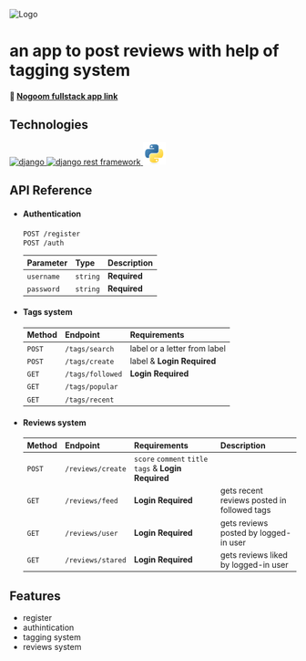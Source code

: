 
![Logo](https://res.cloudinary.com/abdelwahab-youssef/image/upload/v1664822398/media/projects/7913ac4d-e7a0-4a1e-9ef9-0a67e3c641a0_qsxqxe.png)


# an app to post reviews with help of tagging system
#### 🔗 [**Nogoom fullstack app link**](https://abdelwahab-hamada.github.io/nogoom-app/)
## Technologies 
<p align="left"> <a href="https://www.djangoproject.com/" target="_blank" rel="noreferrer"> <img src="https://cdn.worldvectorlogo.com/logos/django.svg" alt="django" width="40" height="40"/> </a>  <a href="#" target="_blank" rel="noreferrer"> <img src="https://www.django-rest-framework.org/img/logo.png" alt="django rest framework" width="" height="40"/> </a> <a href="https://www.python.org" target="_blank" rel="noreferrer"> <img src="https://raw.githubusercontent.com/devicons/devicon/master/icons/python/python-original.svg" alt="python" width="40" height="40"/> </a>   </p>

## API Reference 

- #### Authentication 

    ```http
    POST /register
    POST /auth
    ```

    | Parameter | Type     | Description                |
    | :-------- | :------- | :------------------------- |
    | `username` | `string` | **Required** |
    | `password` | `string` | **Required** |

- #### Tags system

    | Method | Endpoint     | Requirements                       |
    | :-------- | :------- | :-------------------------------- |
    | `POST`      | `/tags/search` | label or a letter from label |
    | `POST`      | `/tags/create` | label & **Login Required** |
    | `GET`      | `/tags/followed` | **Login Required** |
    | `GET`      | `/tags/popular` |  |
    | `GET`      | `/tags/recent` |  |

- #### Reviews system

    | Method | Endpoint     | Requirements                       | Description | 
    | :-------- | :------- | :-------------------------------- | :-------- | 
    | `POST`      | `/reviews/create` | `score` `comment` `title` `tags` & **Login Required** |  |  
    | `GET`      | `/reviews/feed` | **Login Required** | gets recent reviews posted in followed tags|
    | `GET`      | `/reviews/user` | **Login Required** | gets reviews posted by logged-in user|
    | `GET`      | `/reviews/stared` | **Login Required** | gets reviews liked by logged-in user|
    
   




## Features

- register
- authintication
- tagging system
- reviews system

